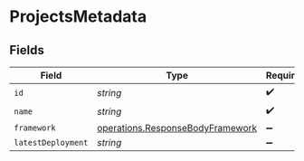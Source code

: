 # ProjectsMetadata


## Fields

| Field                                                                                | Type                                                                                 | Required                                                                             | Description                                                                          |
| ------------------------------------------------------------------------------------ | ------------------------------------------------------------------------------------ | ------------------------------------------------------------------------------------ | ------------------------------------------------------------------------------------ |
| `id`                                                                                 | *string*                                                                             | :heavy_check_mark:                                                                   | N/A                                                                                  |
| `name`                                                                               | *string*                                                                             | :heavy_check_mark:                                                                   | N/A                                                                                  |
| `framework`                                                                          | [operations.ResponseBodyFramework](../../models/operations/responsebodyframework.md) | :heavy_minus_sign:                                                                   | N/A                                                                                  |
| `latestDeployment`                                                                   | *string*                                                                             | :heavy_minus_sign:                                                                   | N/A                                                                                  |